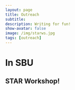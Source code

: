 ```yaml
---
layout: page
title: Outreach 
subtitle: 
description: Writing for fun!
show-avatar: false
image: /img/starws.jpg
tags: [outreach]
---
```


# In SBU

## STAR Workshop!
